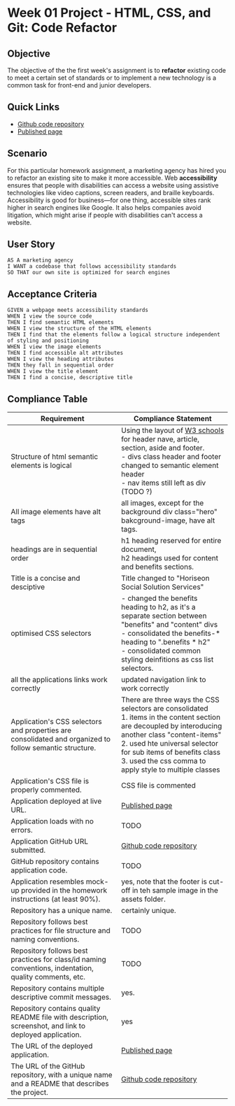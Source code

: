 # Week 01 Project - HTML, CSS, and Git: Code Refactor

## Objective 

The objective of the the first week's assignment is to  **refactor** existing code  to meet a certain set of standards or to implement a new technology is a common task for front-end and junior developers. 

## Quick Links

 * [Github code repository](https://github.com/macoovacany/Wk1-CSS_Refactoring)
 * [Published page](https://macoovacany.github.io/Wk1-CSS_Refactoring)

## Scenario

For this particular homework assignment, a marketing agency has hired you to refactor an existing site to make it more accessible. Web **accessibility** ensures that people with disabilities can access a website using assistive technologies like video captions, screen readers, and braille keyboards. Accessibility is good for business&mdash;for one thing, accessible sites rank higher in search engines like Google. It also helps companies avoid litigation, which might arise if people with disabilities can't access a website.

## User Story

```
AS A marketing agency
I WANT a codebase that follows accessibility standards
SO THAT our own site is optimized for search engines
```

## Acceptance Criteria

```
GIVEN a webpage meets accessibility standards
WHEN I view the source code
THEN I find semantic HTML elements
WHEN I view the structure of the HTML elements
THEN I find that the elements follow a logical structure independent of styling and positioning
WHEN I view the image elements
THEN I find accessible alt attributes
WHEN I view the heading attributes
THEN they fall in sequential order
WHEN I view the title element
THEN I find a concise, descriptive title
```

## Compliance Table

| **Requirement** | **Compliance Statement** |
| --- | ----|
| Structure of html semantic elements is logical | Using the layout of [W3 schools](https://www.w3schools.com/html/html5_semantic_elements.asp#:~:text=A%20semantic%20element%20clearly%20describes,%3E%20%2D%20Clearly%20defines%20its%20content) for header nave, article, section, aside and footer. <br> - divs  class header and footer changed to semantic element header <br> - nav items still left as div (TODO ?) |
| All image elements have alt tags | all images, except for the background div class="hero" bakcground-image,  have alt tags. |
| headings are in sequential order | h1 heading reserved for entire document, <br> h2 headings used for content and benefits sections. |
| Title is a concise and desciptive | Title changed to "Horiseon Social Solution Services" |
| optimised CSS selectors | - changed the benefits heading to h2, as it's a separate section between "benefits" and "content" divs <br> - consolidated  the benefits-* heading to ".benefits * h2" <br> - consolidated common styling deinfitions as css list selectors. |
| all the applications links work correctly |  updated navigation link to work correctly |
| Application's CSS selectors and properties are consolidated and organized to follow semantic structure. | There are three ways the CSS selectors are consolidated<br> 1. items in the content section are decoupled by interoducing another class "content-items" <br> 2. used hte universal selector for sub items of benefits class <br> 3. used the css comma to apply style to multiple classes |
| Application's CSS file is properly commented. | CSS file is commented |
| Application deployed at live URL. | [Published page](https://macoovacany.github.io/Wk1-CSS_Refactoring) |
| Application loads with no errors. | TODO |
| Application GitHub URL submitted. | [Github code repository](https://github.com/macoovacany/Wk1-CSS_Refactoring) |
| GitHub repository contains application code. | TODO  |
| Application resembles mock-up provided in the homework instructions (at least 90%). | yes, note that the footer is cut-off in teh sample image in the assets folder.  |
| Repository has a unique name. | certainly unique. |
| Repository follows best practices for file structure and naming conventions. | TODO |
| Repository follows best practices for class/id naming conventions, indentation, quality comments, etc. | TODO |
| Repository contains multiple descriptive commit messages. | yes. |
| Repository contains quality README file with description, screenshot, and link to deployed application. | yes |
| The URL of the deployed application. | [Published page](https://macoovacany.github.io/Wk1-CSS_Refactoring) |
| The URL of the GitHub repository, with a unique name and a README that describes the project. | [Github code repository](https://github.com/macoovacany/Wk1-CSS_Refactoring) |

